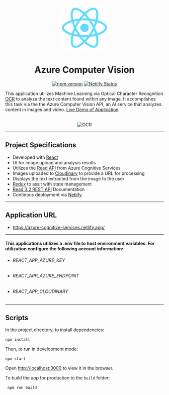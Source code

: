 <div align="center" markdown="1">

<img src="public/logo192.png" alt="React" width="150"/>

# Azure Computer Vision

[![npm version](https://badge.fury.io/js/react.svg)](https://badge.fury.io/js/react) [![Netlify Status](https://api.netlify.com/api/v1/badges/be64e88a-89c5-45b3-94fd-5724f7741a0e/deploy-status)](https://app.netlify.com/sites/awesome-cray-160ef7/deploys)

</div>

This application utilizes Machine Learning via Optical Character Recognition [OCR](https://nanonets.com/blog/deep-learning-ocr/) to analyze the text content found within any image. It accomplishes this task via the the Azure Computer Vision API, an AI service that analyzes content in images and video. [Live Demo of Application](https://azure-cognitive-services.netlify.app/)

<div align="center" markdown="1">

<br/>

<img src="https://nanonets.com/blog/content/images/2019/08/ocr-in-the-wild.gif" alt="OCR" width="200">

</div>

---

## Project Specifications

- Developed with [React](https://github.com/facebook/create-react-app)
- UI for image upload and analysis results
- Utilizes the [Read API](https://docs.microsoft.com/en-us/azure/cognitive-services/computer-vision/overview-ocr#read-api) from Azure Cognitive Services
- Images uploaded to [Cloudinary](https://cloudinary.com/) to provide a URL for processing
- Displays the text extracted from the image to the user
- [Redux](https://redux.js.org/) to assit with state management
- [Read 3.2 REST API](https://centraluseuap.dev.cognitive.microsoft.com/docs/services/computer-vision-v3-2/operations/5d986960601faab4bf452005) Documentation
- Continous deployment via [Netlify](https://www.netlify.com/)

---

## Application URL

- https://azure-cognitive-services.netlify.app/

---

#### This applications utilizes a **.env file** to host environment variables. For utilization configure the following account information:

- ###### REACT_APP_AZURE_KEY
- ###### REACT_APP_AZURE_ENDPOINT
- ###### REACT_APP_CLOUDINARY

---

## Scripts

In the project directory, to install dependencies:

```
npm install
```

Then, to run in development mode:

```
npm start
```

Open [http://localhost:3000](http://localhost:3000) to view it in the browser.

To build the app for production to the `build` folder:

```
 npm run build
```
